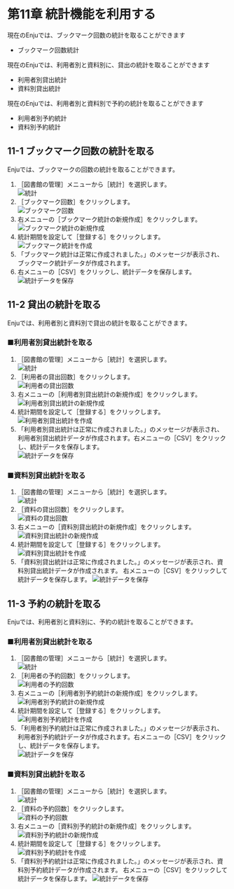 <a name="11" />

第11章 統計機能を利用する
=========================

現在のEnjuでは、ブックマーク回数の統計を取ることができます

* ブックマーク回数統計

現在のEnjuでは、利用者別と資料別に、貸出の統計を取ることができます

* 利用者別貸出統計
* 資料別貸出統計

現在のEnjuでは、利用者別と資料別で予約の統計を取ることができます

* 利用者別予約統計
* 資料別予約統計

11-1 ブックマーク回数の統計を取る
---------------------------------

Enjuでは、ブックマークの回数の統計を取ることができます。

1. ［図書館の管理］メニューから［統計］を選択します。  
   ![統計](assets/images/image_operation_statistics.png)
2. ［ブックマーク回数］をクリックします。  
   ![ブックマーク回数](assets/images/image_operation_257.jpg)
3. 右メニューの［ブックマーク統計の新規作成］をクリックします。  
   ![ブックマーク統計の新規作成](assets/images/image_operation_259.jpg)
4. 統計期間を設定して［登録する］をクリックします。  
   ![ブックマーク統計を作成](assets/images/image_operation_261.jpg)
5. 「ブックマーク統計は正常に作成されました。」のメッセージが表示され、ブックマーク統計データが作成されます。
6. 右メニューの［CSV］をクリックし、統計データを保存します。  
   ![統計データを保存](assets/images/image_operation_263.jpg)

11-2 貸出の統計を取る
---------------------

Enjuでは、利用者別と資料別で貸出の統計を取ることができます。

### ■利用者別貸出統計を取る

1. ［図書館の管理］メニューから［統計］を選択します。  
   ![統計](assets/images/image_operation_statistics.png)
2. ［利用者の貸出回数］をクリックします。  
   ![利用者の貸出回数](assets/images/image_operation_265_0.png)
3. 右メニューの［利用者別貸出統計の新規作成］をクリックします。  
   ![利用者別貸出統計の新規作成](assets/images/image_operation_265.png)
4. 統計期間を設定して［登録する］をクリックします。  
   ![利用者別貸出統計を作成](assets/images/image_operation_267.png)
5. 「利用者別貸出統計は正常に作成されました。」のメッセージが表示され、利用者別貸出統計データが作成されます。右メニューの［CSV］をクリックし、統計データを保存します。  
   ![統計データを保存](assets/images/image_operation_269.png)

### ■資料別貸出統計を取る

1. ［図書館の管理］メニューから［統計］を選択します。  
   ![統計](assets/images/image_operation_statistics.png)
2. ［資料の貸出回数］をクリックします。  
   ![資料の貸出回数](assets/images/image_operation_271_0.png)
3. 右メニューの［資料別貸出統計の新規作成］をクリックします。  
   ![資料別貸出統計の新規作成](assets/images/image_operation_271.png)
4. 統計期間を設定して［登録する］をクリックします。  
   ![資料別貸出統計を作成](assets/images/image_operation_272.png)
5. 「資料別貸出統計は正常に作成されました。」のメッセージが表示され、資料別貸出統計データが作成されます。
   右メニューの［CSV］をクリックして統計データを保存します。
   ![統計データを保存](assets/images/image_operation_272_2.png)

11-3 予約の統計を取る
---------------------

Enjuでは、利用者別と資料別に、予約の統計を取ることができます。

### ■利用者別貸出統計を取る

1. ［図書館の管理］メニューから［統計］を選択します。  
   ![統計](assets/images/image_operation_statistics.png)
2. ［利用者の予約回数］をクリックします。  
   ![利用者の予約回数](assets/images/image_operation_274_0.png)
3. 右メニューの［利用者別予約統計の新規作成］をクリックします。  
   ![利用者別予約統計の新規作成](assets/images/image_operation_274.png)
4. 統計期間を設定して［登録する］をクリックします。  
   ![利用者別予約統計を作成](assets/images/image_operation_275.png)
5. 「利用者別予約統計は正常に作成されました。」のメッセージが表示され、利用者別予約統計データが作成されます。右メニューの［CSV］をクリックし、統計データを保存します。  
   ![統計データを保存](assets/images/image_operation_277.png)
 
### ■資料別貸出統計を取る

1. ［図書館の管理］メニューから［統計］を選択します。  
   ![統計](assets/images/image_operation_statistics.png)
2. ［資料の予約回数］をクリックします。  
   ![資料の予約回数](assets/images/image_operation_279_0.png)
3. 右メニューの［資料別予約統計の新規作成］をクリックします。  
   ![資料別予約統計の新規作成](assets/images/image_operation_279.png)
4. 統計期間を設定して［登録する］をクリックします。  
   ![資料別予約統計を作成](assets/images/image_operation_280.png)
5. 「資料別予約統計は正常に作成されました。」のメッセージが表示され、資料別予約統計データが作成されます。
   右メニューの［CSV］をクリックして統計データを保存します。
   ![統計データを保存](assets/images/image_operation_280_2.png) 
